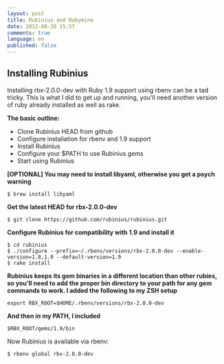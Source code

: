 ```yaml
---
layout: post
title: Rubinius and Rubymine
date: 2012-08-28 15:57
comments: true
language: en
published: false
---
```


## Installing Rubinius

Installing rbx-2.0.0-dev with Ruby 1.9 support using rbenv can be a tad tricky. This is what I did to get up and running, you'll need another version of ruby already installed as well as rake.

**The basic outline:**

- Clone Rubinius HEAD from github
- Configure installation for rbenv and 1.9 support
- Install Rubinius
- Configure your $PATH to use Rubinius gems
- Start using Rubinius

**[OPTIONAL] You may need to install libyaml, otherwise you get a psych warning**

    $ brew install libyaml

**Get the latest HEAD for rbx-2.0.0-dev**

    $ git clone https://github.com/rubinius/rubinius.git

**Configure Rubinius for compatibility with 1.9 and install it**

    $ cd rubinius
    $ ./configure --prefix=~/.rbenv/versions/rbx-2.0.0-dev --enable-version=1.8,1.9 --default-version=1.9
    $ rake install

**Rubinius keeps its gem binaries in a different location than other rubies, so you'll need to add the proper bin directory to your path for any gem commands to work. I added the following to my ZSH setup**

    export RBX_ROOT=$HOME/.rbenv/versions/rbx-2.0.0-dev

**And then in my PATH, I included**

    $RBX_ROOT/gems/1.9/bin

Now Rubinius is available via rbenv:

    $ rbenv global rbx-2.0.0-dev

## 
